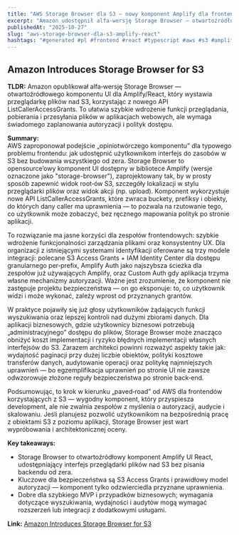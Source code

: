 ```yaml
---
title: "AWS Storage Browser dla S3 — nowy komponent Amplify dla frontendów"
excerpt: "Amazon udostępnił alfa‑wersję Storage Browser — otwartoźródłowego komponentu Amplify UI React, który daje aplikacjom webowym przeglądarkę plików nad S3 z mechanizmami dostępu opartymi o S3 Access Grants."
publishedAt: "2025-10-27"
slug: "aws-storage-browser-dla-s3-amplify-react"
hashtags: "#generated #pl #frontend #react #typescript #aws #s3 #amplify #security #architecture #access-grants"
---
```


## Amazon Introduces Storage Browser for S3
**TLDR:** Amazon opublikował alfa‑wersję Storage Browser — otwartoźródłowego komponentu UI dla Amplify/React, który wystawia przeglądarkę plików nad S3, korzystając z nowego API ListCallerAccessGrants. To ułatwia szybkie wdrożenie funkcji przeglądania, pobierania i przesyłania plików w aplikacjach webowych, ale wymaga świadomego zaplanowania autoryzacji i polityk dostępu.

**Summary:**  
AWS zaproponował podejście „opiniotwórczego komponentu” dla typowego problemu frontendu: jak udostępnić użytkownikom interfejs do zasobów w S3 bez budowania wszystkiego od zera. Storage Browser to opensource’owy komponent UI dostępny w bibliotece Amplify (wersje oznaczone jako "storage-browser"), zaprojektowany tak, by w prosty sposób zapewnić widok root‑ów S3, szczegóły lokalizacji w stylu przeglądarki plików oraz widok akcji (np. upload). Komponent wykorzystuje nowe API ListCallerAccessGrants, które zwraca buckety, prefiksy i obiekty, do których dany caller ma uprawnienia — to pozwala na rzutowanie tego, co użytkownik może zobaczyć, bez ręcznego mapowania polityk po stronie aplikacji.

To rozwiązanie ma jasne korzyści dla zespołów frontendowych: szybkie wdrożenie funkcjonalności zarządzania plikami oraz konsystentny UX. Dla organizacji z istniejącymi systemami identyfikacji oferowane są trzy modele integracji: polecane S3 Access Grants + IAM Identity Center dla dostępu granularnego per‑prefix, Amplify Auth jako najszybsza ścieżka dla zespołów już używających Amplify, oraz Custom Auth gdy aplikacja trzyma własne mechanizmy autoryzacji. Ważne jest zrozumienie, że komponent nie zastępuje projektu bezpieczeństwa — on go eksponuje: to, co użytkownik widzi i może wykonać, zależy wprost od przyznanych grantów.

W praktyce pojawiły się już głosy użytkowników żądających funkcji wyszukiwania oraz lepszej kontroli nad dużymi zbiorami danych. Dla aplikacji biznesowych, gdzie użytkownicy biznesowi potrzebują „administracyjnego” dostępu do plików, Storage Browser może znacząco obniżyć koszt implementacji i ryzyko błędnych implementacji własnych interfejsów do S3. Zarazem architekci powinni rozważyć aspekty takie jak: wydajność paginacji przy dużej liczbie obiektów, polityki kosztowe transferów danych, audytowanie operacji oraz politykę najmniejszych uprawnień — bo egzemplifikacja uprawnień po stronie UI nie zawsze odwzorowuje złożone reguły bezpieczeństwa po stronie back‑end.

Podsumowując, to krok w kierunku „paved‑road” od AWS dla frontendów korzystających z S3 — wygodny komponent, który przyspiesza development, ale nie zwalnia zespołów z myślenia o autoryzacji, audycie i skalowaniu. Jeśli planujesz pozwolić użytkownikom na bezpośrednią pracę z obiektami S3 z poziomu aplikacji, Storage Browser jest wart wypróbowania i architektonicznej oceny.

**Key takeaways:**
- Storage Browser to otwartoźródłowy komponent Amplify UI React, udostępniający interfejs przeglądarki plików nad S3 bez pisania backendu od zera.
- Kluczowe dla bezpieczeństwa są S3 Access Grants i prawidłowy model autoryzacji — komponent tylko odzwierciedla przyznane uprawnienia.
- Dobre dla szybkiego MVP i przypadków biznesowych; wymagania dotyczące wyszukiwania, wydajności i audytów mogą wymagać rozszerzeń lub integracji z dodatkowymi usługami.

**Link:** [Amazon Introduces Storage Browser for S3](https://www.infoq.com/news/2024/09/amazon-storage-browser-s3/)